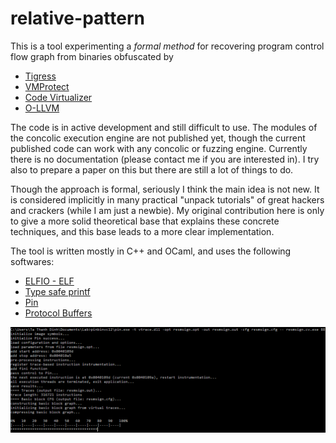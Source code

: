 # relative-pattern
This is a tool experimenting a *formal method* for recovering program control flow graph from binaries obfuscated by
* [Tigress](http://tigress.cs.arizona.edu/)
* [VMProtect](http://vmpsoft.com/)
* [Code Virtualizer](http://oreans.com/)
* [O-LLVM](https://github.com/obfuscator-llvm/obfuscator)

The code is in active development and still difficult to use. The modules of the concolic execution engine are not published yet, though the current published code can work with any concolic or fuzzing engine. Currently there is no documentation (please contact me if you are interested in). I try also to prepare a paper on this but there are still a lot of things to do.

Though the approach is formal, seriously I think the main idea is not new. It is considered implicitly in many practical "unpack tutorials" of great hackers and crackers (while I am just a newbie). My original contribution here is only to give a more solid theoretical base that explains these concrete techniques, and this base leads to a more clear implementation.

The tool is written mostly in C++ and OCaml, and uses the following softwares:
* [ELFIO - ELF](https://github.com/serge1/ELFIO)
* [Type safe printf](https://github.com/c42f/tinyformat)
* [Pin](https://software.intel.com/en-us/articles/pin-a-dynamic-binary-instrumentation-tool)
* [Protocol Buffers](https://github.com/google/protobuf)

![alg tag](demo/code_virtualizer.png)

